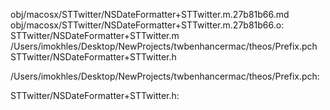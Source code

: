 obj/macosx/STTwitter/NSDateFormatter+STTwitter.m.27b81b66.md obj/macosx/STTwitter/NSDateFormatter+STTwitter.m.27b81b66.o: \
  STTwitter/NSDateFormatter+STTwitter.m \
  /Users/imokhles/Desktop/NewProjects/twbenhancermac/theos/Prefix.pch \
  STTwitter/NSDateFormatter+STTwitter.h

/Users/imokhles/Desktop/NewProjects/twbenhancermac/theos/Prefix.pch:

STTwitter/NSDateFormatter+STTwitter.h:
